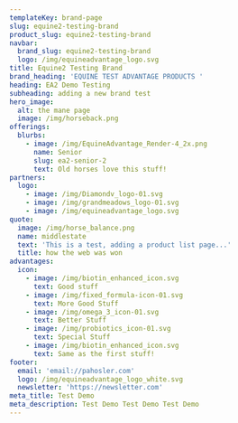 ```yaml
---
templateKey: brand-page
slug: equine2-testing-brand
product_slug: equine2-testing-brand
navbar:
  brand_slug: equine2-testing-brand
  logo: /img/equineadvantage_logo.svg
title: Equine2 Testing Brand
brand_heading: 'EQUINE TEST ADVANTAGE PRODUCTS '
heading: EA2 Demo Testing
subheading: adding a new brand test
hero_image:
  alt: the mane page
  image: /img/horseback.png
offerings:
  blurbs:
    - image: /img/EquineAdvantage_Render-4_2x.png
      name: Senior
      slug: ea2-senior-2
      text: Old horses love this stuff!
partners:
  logo:
    - image: /img/Diamondv_logo-01.svg
    - image: /img/grandmeadows_logo-01.svg
    - image: /img/equineadvantage_logo.svg
quote:
  image: /img/horse_balance.png
  name: middlestate
  text: 'This is a test, adding a product list page...'
  title: how the web was won
advantages:
  icon:
    - image: /img/biotin_enhanced_icon.svg
      text: Good stuff
    - image: /img/fixed_formula-icon-01.svg
      text: More Good Stuff
    - image: /img/omega_3_icon-01.svg
      text: Better Stuff
    - image: /img/probiotics_icon-01.svg
      text: Special Stuff
    - image: /img/biotin_enhanced_icon.svg
      text: Same as the first stuff!
footer:
  email: 'email://pahosler.com'
  logo: /img/equineadvantage_logo_white.svg
  newsletter: 'https://newsletter.com'
meta_title: Test Demo
meta_description: Test Demo Test Demo Test Demo
---
```


